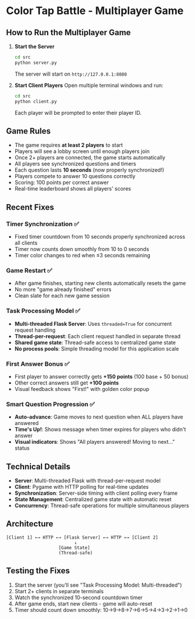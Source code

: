 # Color Tap Battle - Multiplayer Game

## How to Run the Multiplayer Game

1. **Start the Server**

   ```bash
   cd src
   python server.py
   ```

   The server will start on `http://127.0.0.1:8080`

2. **Start Client Players**
   Open multiple terminal windows and run:
   ```bash
   cd src
   python client.py
   ```
   Each player will be prompted to enter their player ID.

## Game Rules

- The game requires **at least 2 players** to start
- Players will see a lobby screen until enough players join
- Once 2+ players are connected, the game starts automatically
- All players see synchronized questions and timers
- Each question lasts **10 seconds** (now properly synchronized!)
- Players compete to answer 10 questions correctly
- Scoring: 100 points per correct answer
- Real-time leaderboard shows all players' scores

## Recent Fixes

### Timer Synchronization ✅

- Fixed timer countdown from 10 seconds properly synchronized across all clients
- Timer now counts down smoothly from 10 to 0 seconds
- Timer color changes to red when ≤3 seconds remaining

### Game Restart ✅

- After game finishes, starting new clients automatically resets the game
- No more "game already finished" errors
- Clean slate for each new game session

### Task Processing Model ✅

- **Multi-threaded Flask Server**: Uses `threaded=True` for concurrent request handling
- **Thread-per-request**: Each client request handled in separate thread
- **Shared game state**: Thread-safe access to centralized game state
- **No process pools**: Simple threading model for this application scale

### First Answer Bonus ✅

- First player to answer correctly gets **+150 points** (100 base + 50 bonus)
- Other correct answers still get **+100 points**
- Visual feedback shows "First!" with golden color popup

### Smart Question Progression ✅

- **Auto-advance**: Game moves to next question when ALL players have answered
- **Time's Up!**: Shows message when timer expires for players who didn't answer
- **Visual indicators**: Shows "All players answered! Moving to next..." status

## Technical Details

- **Server**: Multi-threaded Flask with thread-per-request model
- **Client**: Pygame with HTTP polling for real-time updates
- **Synchronization**: Server-side timing with client polling every frame
- **State Management**: Centralized game state with automatic reset
- **Concurrency**: Thread-safe operations for multiple simultaneous players

## Architecture

```
[Client 1] ←→ HTTP ←→ [Flask Server] ←→ HTTP ←→ [Client 2]
                          ↓
                    [Game State]
                    (Thread-safe)
```

## Testing the Fixes

1. Start the server (you'll see "Task Processing Model: Multi-threaded")
2. Start 2+ clients in separate terminals
3. Watch the synchronized 10-second countdown timer
4. After game ends, start new clients - game will auto-reset
5. Timer should count down smoothly: 10→9→8→7→6→5→4→3→2→1→0
